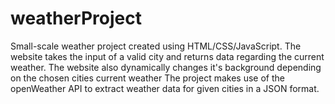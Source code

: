 # weatherProject
Small-scale weather project created using HTML/CSS/JavaScript. The website takes the input of a valid city and returns data regarding the current weather. The website also dynamically changes it's background depending on the chosen cities current weather
The project makes use of the openWeather API to extract weather data for given cities in a JSON format.
